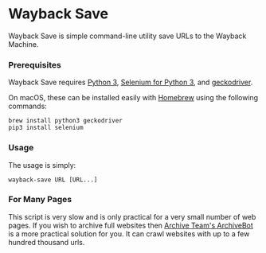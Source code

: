 # Wayback Save

Wayback Save is simple command-line utility save URLs to the Wayback Machine.

### Prerequisites

Wayback Save requires [Python 3](https://www.python.org/), [Selenium for Python 3](http://docs.seleniumhq.org/), and [geckodriver](https://github.com/mozilla/geckodriver).

On macOS, these can be installed easily with [Homebrew](https://brew.sh/) using the following commands:
```
brew install python3 geckodriver
pip3 install selenium
```

### Usage

The usage is simply:
```
wayback-save URL [URL...]
```

### For Many Pages

This script is very slow and is only practical for a very small number of web pages. If you wish to archive full websites then [Archive Team's ArchiveBot](https://www.archiveteam.org/index.php?title=ArchiveBot) is a more practical solution for you. It can crawl websites with up to a few hundred thousand urls.
